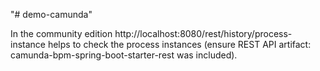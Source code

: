 "# demo-camunda" 


In the community edition http://localhost:8080/rest/history/process-instance
helps to check the process instances (ensure REST API artifact: camunda-bpm-spring-boot-starter-rest was included).

